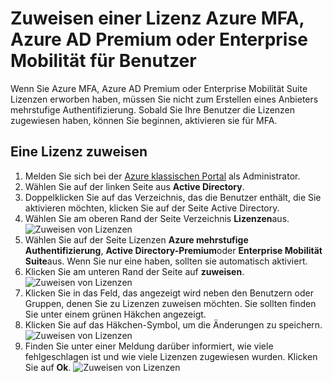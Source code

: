 <properties
    pageTitle="Zuweisen von Lizenzen für Azure MFA | Microsoft Azure"
    description="Informationen Sie zum Zuweisen von Benutzerlizenzen für Microsoft Azure kombinierte Authentifizierung."
    services="multi-factor-authentication"
    documentationCenter=""
    authors="kgremban"
    manager="femila"
    editor="yossib"/>

<tags
    ms.service="multi-factor-authentication"
    ms.workload="identity"
    ms.tgt_pltfrm="na"
    ms.devlang="na"
    ms.topic="get-started-article"
    ms.date="10/17/2016"
    ms.author="kgremban"/>

# <a name="assigning-an-azure-mfa-azure-ad-premium-or-enterprise-mobility-license-to-users"></a>Zuweisen einer Lizenz Azure MFA, Azure AD Premium oder Enterprise Mobilität für Benutzer

Wenn Sie Azure MFA, Azure AD Premium oder Enterprise Mobilität Suite Lizenzen erworben haben, müssen Sie nicht zum Erstellen eines Anbieters mehrstufige Authentifizierung. Sobald Sie Ihre Benutzer die Lizenzen zugewiesen haben, können Sie beginnen, aktivieren sie für MFA.

## <a name="to-assign-a-license"></a>Eine Lizenz zuweisen

1. Melden Sie sich bei der [Azure klassischen Portal](https://manage.windowsazure.com) als Administrator.
2. Wählen Sie auf der linken Seite aus **Active Directory**.
3. Doppelklicken Sie auf das Verzeichnis, das die Benutzer enthält, die Sie aktivieren möchten, klicken Sie auf der Seite Active Directory.
4. Wählen Sie am oberen Rand der Seite Verzeichnis **Lizenzen**aus.
![Zuweisen von Lizenzen](./media/multi-factor-authentication-get-started-assign-licenses/assign1.png)
5. Wählen Sie auf der Seite Lizenzen **Azure mehrstufige Authentifizierung**, **Active Directory-Premium**oder **Enterprise Mobilität Suite**aus.  Wenn Sie nur eine haben, sollten sie automatisch aktiviert.
6. Klicken Sie am unteren Rand der Seite auf **zuweisen**.
![Zuweisen von Lizenzen](./media/multi-factor-authentication-get-started-assign-licenses/assign3.png)
6. Klicken Sie in das Feld, das angezeigt wird neben den Benutzern oder Gruppen, denen Sie zu Lizenzen zuweisen möchten.  Sie sollten finden Sie unter einem grünen Häkchen angezeigt.
7. Klicken Sie auf das Häkchen-Symbol, um die Änderungen zu speichern.
![Zuweisen von Lizenzen](./media/multi-factor-authentication-get-started-assign-licenses/assign4.png)
8. Finden Sie unter einer Meldung darüber informiert, wie viele fehlgeschlagen ist und wie viele Lizenzen zugewiesen wurden.  Klicken Sie auf **Ok**.
![Zuweisen von Lizenzen](./media/multi-factor-authentication-get-started-assign-licenses/assign5.png)
